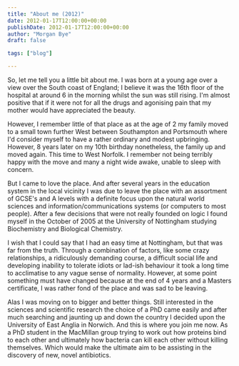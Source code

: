 ```yaml
---
title: "About me (2012)"
date: 2012-01-17T12:00:00+00:00
publishDate: 2012-01-17T12:00:00+00:00
author: "Morgan Bye"
draft: false

tags: ["blog"]

---
```


So, let me tell you a little bit about me.  I was born at a young age over a view over the South coast of England; I believe it was the 16th floor of the hospital at around 6 in the morning whilst the sun was still rising.  I'm almost positive that if it were not for all the drugs and agonising pain that my mother would have appreciated the beauty.

However, I remember little of that place as at the age of 2 my family moved to a small town further West between Southampton and Portsmouth where I'd consider myself to have a rather ordinary and modest upbringing.  However, 8 years later on my 10th birthday nonetheless, the family up and moved again.  This time to West Norfolk.  I remember not being terribly happy with the move and many a night wide awake, unable to sleep with concern.

But I came to love the place.  And after several years in the education system in the local vicinity I was due to leave the place with an assortment of GCSE's and A levels with a definite focus upon the natural world sciences and information/communications systems (or computers to most people).  After a few decisions that were not really founded on logic I found myself in the October of 2005 at the University of Nottingham studying Biochemistry and Biological Chemistry.

I wish that I could say that I had an easy time at Nottingham, but that was far from the truth.  Through a combination of factors, like some crazy relationships, a ridiculously demanding course, a difficult social life and developing inability to tolerate idiots or lad-ish behaviour it took a long time to acclimatise to any vague sense of normality.  However, at some point something must have changed because at the end of 4 years and a Masters certificate, I was rather fond of the place and was sad to be leaving.

Alas I was moving on to bigger and better things.  Still interested in the sciences and scientific research the choice of a PhD came easily and after much searching and jaunting up and down the country I decided upon the University of East Anglia in Norwich.  And this is where you join me now.  As a PhD student in the MacMillan group trying to work out how proteins bind to each other and ultimately how bacteria can kill each other without killing themselves.  Which would make the ultimate aim to be assisting in the discovery of new, novel antibiotics.
